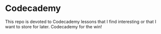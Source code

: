 # Codecademy
This repo is devoted to Codecademy lessons that I find interesting or that I want to store for later. Codecademy for the win!
